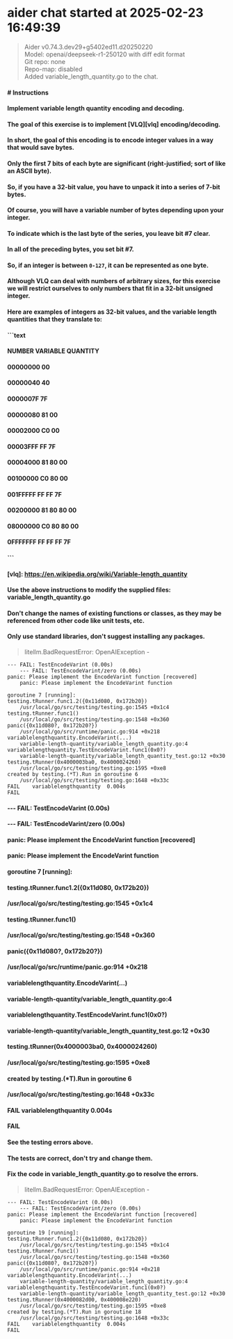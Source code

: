 
# aider chat started at 2025-02-23 16:49:39

> Aider v0.74.3.dev29+g5402ed11.d20250220  
> Model: openai/deepseek-r1-250120 with diff edit format  
> Git repo: none  
> Repo-map: disabled  
> Added variable_length_quantity.go to the chat.  

#### # Instructions  
####   
#### Implement variable length quantity encoding and decoding.  
####   
#### The goal of this exercise is to implement [VLQ][vlq] encoding/decoding.  
####   
#### In short, the goal of this encoding is to encode integer values in a way that would save bytes.  
#### Only the first 7 bits of each byte are significant (right-justified; sort of like an ASCII byte).  
#### So, if you have a 32-bit value, you have to unpack it into a series of 7-bit bytes.  
#### Of course, you will have a variable number of bytes depending upon your integer.  
#### To indicate which is the last byte of the series, you leave bit #7 clear.  
#### In all of the preceding bytes, you set bit #7.  
####   
#### So, if an integer is between `0-127`, it can be represented as one byte.  
#### Although VLQ can deal with numbers of arbitrary sizes, for this exercise we will restrict ourselves to only numbers that fit in a 32-bit unsigned integer.  
#### Here are examples of integers as 32-bit values, and the variable length quantities that they translate to:  
####   
#### ```text  
####  NUMBER        VARIABLE QUANTITY  
#### 00000000              00  
#### 00000040              40  
#### 0000007F              7F  
#### 00000080             81 00  
#### 00002000             C0 00  
#### 00003FFF             FF 7F  
#### 00004000           81 80 00  
#### 00100000           C0 80 00  
#### 001FFFFF           FF FF 7F  
#### 00200000          81 80 80 00  
#### 08000000          C0 80 80 00  
#### 0FFFFFFF          FF FF FF 7F  
#### ```  
####   
#### [vlq]: https://en.wikipedia.org/wiki/Variable-length_quantity  
####   
#### ####  
####   
#### Use the above instructions to modify the supplied files: variable_length_quantity.go  
#### Don't change the names of existing functions or classes, as they may be referenced from other code like unit tests, etc.  
#### Only use standard libraries, don't suggest installing any packages.  
> litellm.BadRequestError: OpenAIException -  
```
--- FAIL: TestEncodeVarint (0.00s)
    --- FAIL: TestEncodeVarint/zero (0.00s)
panic: Please implement the EncodeVarint function [recovered]
	panic: Please implement the EncodeVarint function

goroutine 7 [running]:
testing.tRunner.func1.2({0x11d080, 0x172b20})
	/usr/local/go/src/testing/testing.go:1545 +0x1c4
testing.tRunner.func1()
	/usr/local/go/src/testing/testing.go:1548 +0x360
panic({0x11d080?, 0x172b20?})
	/usr/local/go/src/runtime/panic.go:914 +0x218
variablelengthquantity.EncodeVarint(...)
	variable-length-quantity/variable_length_quantity.go:4
variablelengthquantity.TestEncodeVarint.func1(0x0?)
	variable-length-quantity/variable_length_quantity_test.go:12 +0x30
testing.tRunner(0x4000003ba0, 0x4000024260)
	/usr/local/go/src/testing/testing.go:1595 +0xe8
created by testing.(*T).Run in goroutine 6
	/usr/local/go/src/testing/testing.go:1648 +0x33c
FAIL	variablelengthquantity	0.004s
FAIL

```
#### --- FAIL: TestEncodeVarint (0.00s)  
####     --- FAIL: TestEncodeVarint/zero (0.00s)  
#### panic: Please implement the EncodeVarint function [recovered]  
#### 	panic: Please implement the EncodeVarint function  
####   
#### goroutine 7 [running]:  
#### testing.tRunner.func1.2({0x11d080, 0x172b20})  
#### 	/usr/local/go/src/testing/testing.go:1545 +0x1c4  
#### testing.tRunner.func1()  
#### 	/usr/local/go/src/testing/testing.go:1548 +0x360  
#### panic({0x11d080?, 0x172b20?})  
#### 	/usr/local/go/src/runtime/panic.go:914 +0x218  
#### variablelengthquantity.EncodeVarint(...)  
#### 	variable-length-quantity/variable_length_quantity.go:4  
#### variablelengthquantity.TestEncodeVarint.func1(0x0?)  
#### 	variable-length-quantity/variable_length_quantity_test.go:12 +0x30  
#### testing.tRunner(0x4000003ba0, 0x4000024260)  
#### 	/usr/local/go/src/testing/testing.go:1595 +0xe8  
#### created by testing.(*T).Run in goroutine 6  
#### 	/usr/local/go/src/testing/testing.go:1648 +0x33c  
#### FAIL	variablelengthquantity	0.004s  
#### FAIL  
#### ####  
####   
#### See the testing errors above.  
#### The tests are correct, don't try and change them.  
#### Fix the code in variable_length_quantity.go to resolve the errors.  
> litellm.BadRequestError: OpenAIException -  
```
--- FAIL: TestEncodeVarint (0.00s)
    --- FAIL: TestEncodeVarint/zero (0.00s)
panic: Please implement the EncodeVarint function [recovered]
	panic: Please implement the EncodeVarint function

goroutine 19 [running]:
testing.tRunner.func1.2({0x11d080, 0x172b20})
	/usr/local/go/src/testing/testing.go:1545 +0x1c4
testing.tRunner.func1()
	/usr/local/go/src/testing/testing.go:1548 +0x360
panic({0x11d080?, 0x172b20?})
	/usr/local/go/src/runtime/panic.go:914 +0x218
variablelengthquantity.EncodeVarint(...)
	variable-length-quantity/variable_length_quantity.go:4
variablelengthquantity.TestEncodeVarint.func1(0x0?)
	variable-length-quantity/variable_length_quantity_test.go:12 +0x30
testing.tRunner(0x4000082d00, 0x400008e220)
	/usr/local/go/src/testing/testing.go:1595 +0xe8
created by testing.(*T).Run in goroutine 18
	/usr/local/go/src/testing/testing.go:1648 +0x33c
FAIL	variablelengthquantity	0.004s
FAIL

```